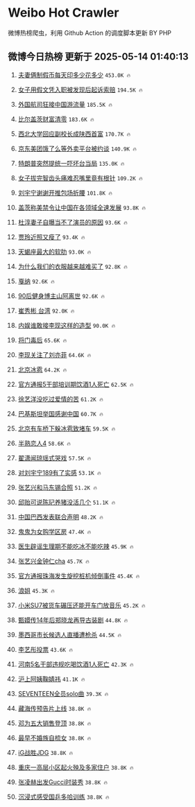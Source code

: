 # Weibo Hot Crawler 



微博热榜爬虫，利用 Github Action 的调度脚本更新 BY PHP 


## 微博今日热榜 更新于 2025-05-14 01:40:13 
1. [夫妻俩制假币每天印多少花多少](https://s.weibo.com/weibo?q=%23%E5%A4%AB%E5%A6%BB%E4%BF%A9%E5%88%B6%E5%81%87%E5%B8%81%E6%AF%8F%E5%A4%A9%E5%8D%B0%E5%A4%9A%E5%B0%91%E8%8A%B1%E5%A4%9A%E5%B0%91%23&t=31&band_rank=1&Refer=top) `453.0K 🔥` 

1. [女子用假文凭入职被发现后起诉索赔](https://s.weibo.com/weibo?q=%23%E5%A5%B3%E5%AD%90%E7%94%A8%E5%81%87%E6%96%87%E5%87%AD%E5%85%A5%E8%81%8C%E8%A2%AB%E5%8F%91%E7%8E%B0%E5%90%8E%E8%B5%B7%E8%AF%89%E7%B4%A2%E8%B5%94%23&t=31&band_rank=2&Refer=top) `194.5K 🔥` 

1. [外国航司狂接中国游流量](https://s.weibo.com/weibo?q=%23%E5%A4%96%E5%9B%BD%E8%88%AA%E5%8F%B8%E7%8B%82%E6%8E%A5%E4%B8%AD%E5%9B%BD%E6%B8%B8%E6%B5%81%E9%87%8F%23&t=31&band_rank=3&Refer=top) `185.5K 🔥` 

1. [比尔盖茨财富清零](https://s.weibo.com/weibo?q=%23%E6%AF%94%E5%B0%94%E7%9B%96%E8%8C%A8%E8%B4%A2%E5%AF%8C%E6%B8%85%E9%9B%B6%23&t=31&band_rank=4&Refer=top) `183.6K 🔥` 

1. [西北大学回应副校长成陕西首富](https://s.weibo.com/weibo?q=%23%E8%A5%BF%E5%8C%97%E5%A4%A7%E5%AD%A6%E5%9B%9E%E5%BA%94%E5%89%AF%E6%A0%A1%E9%95%BF%E6%88%90%E9%99%95%E8%A5%BF%E9%A6%96%E5%AF%8C%23&t=31&band_rank=5&Refer=top) `170.7K 🔥` 

1. [京东美团饿了么等外卖平台被约谈](https://s.weibo.com/weibo?q=%23%E4%BA%AC%E4%B8%9C%E7%BE%8E%E5%9B%A2%E9%A5%BF%E4%BA%86%E4%B9%88%E7%AD%89%E5%A4%96%E5%8D%96%E5%B9%B3%E5%8F%B0%E8%A2%AB%E7%BA%A6%E8%B0%88%23&t=31&band_rank=6&Refer=top) `140.9K 🔥` 

1. [特朗普突然提统一吓坏台当局](https://s.weibo.com/weibo?q=%23%E7%89%B9%E6%9C%97%E6%99%AE%E7%AA%81%E7%84%B6%E6%8F%90%E7%BB%9F%E4%B8%80%E5%90%93%E5%9D%8F%E5%8F%B0%E5%BD%93%E5%B1%80%23&t=31&band_rank=7&Refer=top) `135.0K 🔥` 

1. [女子拔完智齿头痛难忍嘴里竟有根针](https://s.weibo.com/weibo?q=%23%E5%A5%B3%E5%AD%90%E6%8B%94%E5%AE%8C%E6%99%BA%E9%BD%BF%E5%A4%B4%E7%97%9B%E9%9A%BE%E5%BF%8D%E5%98%B4%E9%87%8C%E7%AB%9F%E6%9C%89%E6%A0%B9%E9%92%88%23&t=31&band_rank=8&Refer=top) `109.2K 🔥` 

1. [刘宇宁谢谢开推包场折腰](https://s.weibo.com/weibo?q=%23%E5%88%98%E5%AE%87%E5%AE%81%E8%B0%A2%E8%B0%A2%E5%BC%80%E6%8E%A8%E5%8C%85%E5%9C%BA%E6%8A%98%E8%85%B0%23&t=31&band_rank=9&Refer=top) `101.8K 🔥` 

1. [盖茨称美禁令让中国在各领域全速发展](https://s.weibo.com/weibo?q=%23%E7%9B%96%E8%8C%A8%E7%A7%B0%E7%BE%8E%E7%A6%81%E4%BB%A4%E8%AE%A9%E4%B8%AD%E5%9B%BD%E5%9C%A8%E5%90%84%E9%A2%86%E5%9F%9F%E5%85%A8%E9%80%9F%E5%8F%91%E5%B1%95%23&t=31&band_rank=10&Refer=top) `93.8K 🔥` 

1. [杜淳妻子自曝当不了演员的原因](https://s.weibo.com/weibo?q=%23%E6%9D%9C%E6%B7%B3%E5%A6%BB%E5%AD%90%E8%87%AA%E6%9B%9D%E5%BD%93%E4%B8%8D%E4%BA%86%E6%BC%94%E5%91%98%E7%9A%84%E5%8E%9F%E5%9B%A0%23&t=31&band_rank=11&Refer=top) `93.6K 🔥` 

1. [贾玲近照又瘦了](https://s.weibo.com/weibo?q=%23%E8%B4%BE%E7%8E%B2%E8%BF%91%E7%85%A7%E5%8F%88%E7%98%A6%E4%BA%86%23&t=31&band_rank=12&Refer=top) `93.4K 🔥` 

1. [天蝎座最大的软肋](https://s.weibo.com/weibo?q=%23%E5%A4%A9%E8%9D%8E%E5%BA%A7%E6%9C%80%E5%A4%A7%E7%9A%84%E8%BD%AF%E8%82%8B%23&t=31&band_rank=13&Refer=top) `93.0K 🔥` 

1. [为什么我们的衣服越来越难买了](https://s.weibo.com/weibo?q=%23%E4%B8%BA%E4%BB%80%E4%B9%88%E6%88%91%E4%BB%AC%E7%9A%84%E8%A1%A3%E6%9C%8D%E8%B6%8A%E6%9D%A5%E8%B6%8A%E9%9A%BE%E4%B9%B0%E4%BA%86%23&t=31&band_rank=14&Refer=top) `92.8K 🔥` 

1. [戛纳](https://s.weibo.com/weibo?q=%23%E6%88%9B%E7%BA%B3%23&t=31&band_rank=15&Refer=top) `92.6K 🔥` 

1. [90后健身博主山阿离世](https://s.weibo.com/weibo?q=%2390%E5%90%8E%E5%81%A5%E8%BA%AB%E5%8D%9A%E4%B8%BB%E5%B1%B1%E9%98%BF%E7%A6%BB%E4%B8%96%23&t=31&band_rank=16&Refer=top) `92.6K 🔥` 

1. [崔秀彬 台湾](https://s.weibo.com/weibo?q=%E5%B4%94%E7%A7%80%E5%BD%AC%20%E5%8F%B0%E6%B9%BE&t=31&band_rank=17&Refer=top) `92.0K 🔥` 

1. [内娱谁敢接李现这样的造型](https://s.weibo.com/weibo?q=%E5%86%85%E5%A8%B1%E8%B0%81%E6%95%A2%E6%8E%A5%E6%9D%8E%E7%8E%B0%E8%BF%99%E6%A0%B7%E7%9A%84%E9%80%A0%E5%9E%8B&t=31&band_rank=18&Refer=top) `90.0K 🔥` 

1. [将门毒后](https://s.weibo.com/weibo?q=%E5%B0%86%E9%97%A8%E6%AF%92%E5%90%8E&t=31&band_rank=19&Refer=top) `65.6K 🔥` 

1. [李现关注了刘亦菲](https://s.weibo.com/weibo?q=%23%E6%9D%8E%E7%8E%B0%E5%85%B3%E6%B3%A8%E4%BA%86%E5%88%98%E4%BA%A6%E8%8F%B2%23&t=31&band_rank=20&Refer=top) `64.6K 🔥` 

1. [北京冰雹](https://s.weibo.com/weibo?q=%E5%8C%97%E4%BA%AC%E5%86%B0%E9%9B%B9&t=31&band_rank=21&Refer=top) `64.2K 🔥` 

1. [官方通报5干部培训期饮酒1人死亡](https://s.weibo.com/weibo?q=%23%E5%AE%98%E6%96%B9%E9%80%9A%E6%8A%A55%E5%B9%B2%E9%83%A8%E5%9F%B9%E8%AE%AD%E6%9C%9F%E9%A5%AE%E9%85%921%E4%BA%BA%E6%AD%BB%E4%BA%A1%23&t=31&band_rank=22&Refer=top) `62.5K 🔥` 

1. [徐艺洋没吃过爱情的苦](https://s.weibo.com/weibo?q=%E5%BE%90%E8%89%BA%E6%B4%8B%E6%B2%A1%E5%90%83%E8%BF%87%E7%88%B1%E6%83%85%E7%9A%84%E8%8B%A6&t=31&band_rank=23&Refer=top) `61.2K 🔥` 

1. [巴基斯坦举国感谢中国](https://s.weibo.com/weibo?q=%E5%B7%B4%E5%9F%BA%E6%96%AF%E5%9D%A6%E4%B8%BE%E5%9B%BD%E6%84%9F%E8%B0%A2%E4%B8%AD%E5%9B%BD&t=31&band_rank=24&Refer=top) `60.7K 🔥` 

1. [北京有车桥下躲冰雹致堵车](https://s.weibo.com/weibo?q=%23%E5%8C%97%E4%BA%AC%E6%9C%89%E8%BD%A6%E6%A1%A5%E4%B8%8B%E8%BA%B2%E5%86%B0%E9%9B%B9%E8%87%B4%E5%A0%B5%E8%BD%A6%23&t=31&band_rank=25&Refer=top) `59.5K 🔥` 

1. [半熟恋人4](https://s.weibo.com/weibo?q=%E5%8D%8A%E7%86%9F%E6%81%8B%E4%BA%BA4&t=31&band_rank=26&Refer=top) `58.6K 🔥` 

1. [翟潇闻琼瑶式哭戏](https://s.weibo.com/weibo?q=%E7%BF%9F%E6%BD%87%E9%97%BB%E7%90%BC%E7%91%B6%E5%BC%8F%E5%93%AD%E6%88%8F&t=31&band_rank=27&Refer=top) `57.5K 🔥` 

1. [对刘宇宁189有了实感](https://s.weibo.com/weibo?q=%E5%AF%B9%E5%88%98%E5%AE%87%E5%AE%81189%E6%9C%89%E4%BA%86%E5%AE%9E%E6%84%9F&t=31&band_rank=28&Refer=top) `53.1K 🔥` 

1. [张艺兴和马东锡合照](https://s.weibo.com/weibo?q=%23%E5%BC%A0%E8%89%BA%E5%85%B4%E5%92%8C%E9%A9%AC%E4%B8%9C%E9%94%A1%E5%90%88%E7%85%A7%23&t=31&band_rank=29&Refer=top) `51.2K 🔥` 

1. [邱贻可说陈玘养猪没活几个](https://s.weibo.com/weibo?q=%23%E9%82%B1%E8%B4%BB%E5%8F%AF%E8%AF%B4%E9%99%88%E7%8E%98%E5%85%BB%E7%8C%AA%E6%B2%A1%E6%B4%BB%E5%87%A0%E4%B8%AA%23&t=31&band_rank=30&Refer=top) `51.1K 🔥` 

1. [中国巴西发表联合声明](https://s.weibo.com/weibo?q=%23%E4%B8%AD%E5%9B%BD%E5%B7%B4%E8%A5%BF%E5%8F%91%E8%A1%A8%E8%81%94%E5%90%88%E5%A3%B0%E6%98%8E%23&t=31&band_rank=31&Refer=top) `48.2K 🔥` 

1. [鬼鬼为女购学区房](https://s.weibo.com/weibo?q=%23%E9%AC%BC%E9%AC%BC%E4%B8%BA%E5%A5%B3%E8%B4%AD%E5%AD%A6%E5%8C%BA%E6%88%BF%23&t=31&band_rank=32&Refer=top) `47.4K 🔥` 

1. [医生辟谣生理期不能吃冰不能吃辣](https://s.weibo.com/weibo?q=%23%E5%8C%BB%E7%94%9F%E8%BE%9F%E8%B0%A3%E7%94%9F%E7%90%86%E6%9C%9F%E4%B8%8D%E8%83%BD%E5%90%83%E5%86%B0%E4%B8%8D%E8%83%BD%E5%90%83%E8%BE%A3%23&t=31&band_rank=33&Refer=top) `45.9K 🔥` 

1. [张艺兴金钟仁cha](https://s.weibo.com/weibo?q=%23%E5%BC%A0%E8%89%BA%E5%85%B4%E9%87%91%E9%92%9F%E4%BB%81cha%23&t=31&band_rank=34&Refer=top) `45.7K 🔥` 

1. [官方通报珠海发生旋挖桩机倾倒事件](https://s.weibo.com/weibo?q=%23%E5%AE%98%E6%96%B9%E9%80%9A%E6%8A%A5%E7%8F%A0%E6%B5%B7%E5%8F%91%E7%94%9F%E6%97%8B%E6%8C%96%E6%A1%A9%E6%9C%BA%E5%80%BE%E5%80%92%E4%BA%8B%E4%BB%B6%23&t=31&band_rank=35&Refer=top) `45.4K 🔥` 

1. [浪姐](https://s.weibo.com/weibo?q=%E6%B5%AA%E5%A7%90&t=31&band_rank=36&Refer=top) `45.3K 🔥` 

1. [小米SU7被货车碾压还能开车门放音乐](https://s.weibo.com/weibo?q=%23%E5%B0%8F%E7%B1%B3SU7%E8%A2%AB%E8%B4%A7%E8%BD%A6%E7%A2%BE%E5%8E%8B%E8%BF%98%E8%83%BD%E5%BC%80%E8%BD%A6%E9%97%A8%E6%94%BE%E9%9F%B3%E4%B9%90%23&t=31&band_rank=37&Refer=top) `45.2K 🔥` 

1. [甄嬛传14年后郑晓龙再导古装剧](https://s.weibo.com/weibo?q=%23%E7%94%84%E5%AC%9B%E4%BC%A014%E5%B9%B4%E5%90%8E%E9%83%91%E6%99%93%E9%BE%99%E5%86%8D%E5%AF%BC%E5%8F%A4%E8%A3%85%E5%89%A7%23&t=31&band_rank=38&Refer=top) `44.8K 🔥` 

1. [墨西哥市长候选人直播遭枪杀](https://s.weibo.com/weibo?q=%23%E5%A2%A8%E8%A5%BF%E5%93%A5%E5%B8%82%E9%95%BF%E5%80%99%E9%80%89%E4%BA%BA%E7%9B%B4%E6%92%AD%E9%81%AD%E6%9E%AA%E6%9D%80%23&t=31&band_rank=39&Refer=top) `44.5K 🔥` 

1. [李艺彤投票](https://s.weibo.com/weibo?q=%E6%9D%8E%E8%89%BA%E5%BD%A4%E6%8A%95%E7%A5%A8&t=31&band_rank=40&Refer=top) `43.6K 🔥` 

1. [河南5名干部违规吃喝饮酒1人死亡](https://s.weibo.com/weibo?q=%23%E6%B2%B3%E5%8D%975%E5%90%8D%E5%B9%B2%E9%83%A8%E8%BF%9D%E8%A7%84%E5%90%83%E5%96%9D%E9%A5%AE%E9%85%921%E4%BA%BA%E6%AD%BB%E4%BA%A1%23&t=31&band_rank=41&Refer=top) `42.3K 🔥` 

1. [沪上阿姨鞠婧祎](https://s.weibo.com/weibo?q=%23%E6%B2%AA%E4%B8%8A%E9%98%BF%E5%A7%A8%E9%9E%A0%E5%A9%A7%E7%A5%8E%23&t=31&band_rank=42&Refer=top) `41.1K 🔥` 

1. [SEVENTEEN全员solo曲](https://s.weibo.com/weibo?q=%23SEVENTEEN%E5%85%A8%E5%91%98solo%E6%9B%B2%23&t=31&band_rank=43&Refer=top) `39.3K 🔥` 

1. [藏海传预告片上线](https://s.weibo.com/weibo?q=%23%E8%97%8F%E6%B5%B7%E4%BC%A0%E9%A2%84%E5%91%8A%E7%89%87%E4%B8%8A%E7%BA%BF%23&t=31&band_rank=44&Refer=top) `38.8K 🔥` 

1. [邓为五大销售登顶](https://s.weibo.com/weibo?q=%23%E9%82%93%E4%B8%BA%E4%BA%94%E5%A4%A7%E9%94%80%E5%94%AE%E7%99%BB%E9%A1%B6%23&t=31&band_rank=45&Refer=top) `38.8K 🔥` 

1. [最早不婚族自梳女](https://s.weibo.com/weibo?q=%23%E6%9C%80%E6%97%A9%E4%B8%8D%E5%A9%9A%E6%97%8F%E8%87%AA%E6%A2%B3%E5%A5%B3%23&t=31&band_rank=46&Refer=top) `38.8K 🔥` 

1. [iG战胜JDG](https://s.weibo.com/weibo?q=%23iG%E6%88%98%E8%83%9CJDG%23&t=31&band_rank=47&Refer=top) `38.8K 🔥` 

1. [重庆一高层小区起火殃及多家住户](https://s.weibo.com/weibo?q=%23%E9%87%8D%E5%BA%86%E4%B8%80%E9%AB%98%E5%B1%82%E5%B0%8F%E5%8C%BA%E8%B5%B7%E7%81%AB%E6%AE%83%E5%8F%8A%E5%A4%9A%E5%AE%B6%E4%BD%8F%E6%88%B7%23&t=31&band_rank=48&Refer=top) `38.8K 🔥` 

1. [张凌赫出发Gucci时装秀](https://s.weibo.com/weibo?q=%23%E5%BC%A0%E5%87%8C%E8%B5%AB%E5%87%BA%E5%8F%91Gucci%E6%97%B6%E8%A3%85%E7%A7%80%23&t=31&band_rank=49&Refer=top) `38.8K 🔥` 

1. [沉浸式感受国乒多哈训练](https://s.weibo.com/weibo?q=%23%E6%B2%89%E6%B5%B8%E5%BC%8F%E6%84%9F%E5%8F%97%E5%9B%BD%E4%B9%92%E5%A4%9A%E5%93%88%E8%AE%AD%E7%BB%83%23&t=31&band_rank=50&Refer=top) `38.8K 🔥` 

